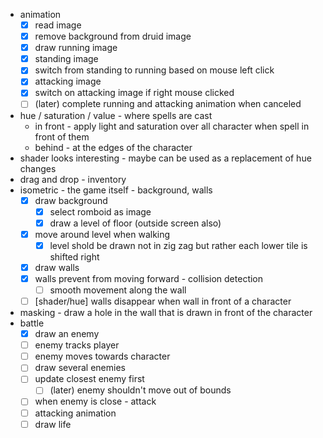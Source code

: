 - animation
  - [x] read image
  - [x] remove background from druid image
  - [x] draw running image
  - [x] standing image
  - [x] switch from standing to running based on mouse left click
  - [x] attacking image
  - [x] switch on attacking image if right mouse clicked
  - [ ] (later) complete running and attacking animation when canceled
- hue / saturation / value - where spells are cast
  - in front - apply light and saturation over all character when spell in front of them
  - behind - at the edges of the character
- shader looks interesting - maybe can be used as a replacement of hue changes
- drag and drop - inventory
- isometric - the game itself - background, walls
  - [x] draw background
    - [x] select romboid as image
    - [x] draw a level of floor (outside screen also)
  - [x] move around level when walking
    - [x] level shold be drawn not in zig zag but rather each lower tile is shifted right
  - [x] draw walls
  - [x] walls prevent from moving forward - collision detection
    - [ ] smooth movement along the wall
  - [ ] [shader/hue] walls disappear when wall in front of a character 
- masking - draw a hole in the wall that is drawn in front of the character
- battle
  - [x] draw an enemy
  - [ ] enemy tracks player
  - [ ] enemy moves towards character
  - [ ] draw several enemies
  - [ ] update closest enemy first
    - [ ] (later) enemy shouldn't move out of bounds
  - [ ] when enemy is close - attack
  - [ ] attacking animation
  - [ ] draw life
